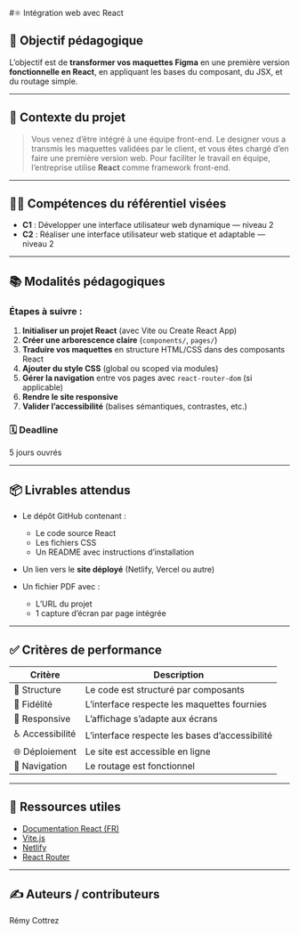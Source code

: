 #⚛️ Intégration web avec React

## 🎯 Objectif pédagogique

L’objectif est de **transformer vos maquettes Figma** en une première version **fonctionnelle en React**, en appliquant les bases du composant, du JSX, et du routage simple.

---

## 🧭 Contexte du projet

> Vous venez d’être intégré à une équipe front-end. Le designer vous a transmis les maquettes validées par le client, et vous êtes chargé d’en faire une première version web. Pour faciliter le travail en équipe, l’entreprise utilise **React** comme framework front-end.

---

## 👩‍💻 **Compétences du référentiel visées**

* **C1** : Développer une interface utilisateur web dynamique — niveau 2
* **C2** : Réaliser une interface utilisateur web statique et adaptable — niveau 2

---

## 📚 Modalités pédagogiques

### Étapes à suivre :

1. **Initialiser un projet React** (avec Vite ou Create React App)
2. **Créer une arborescence claire** (`components/`, `pages/`)
3. **Traduire vos maquettes** en structure HTML/CSS dans des composants React
4. **Ajouter du style CSS** (global ou scoped via modules)
5. **Gérer la navigation** entre vos pages avec `react-router-dom` (si applicable)
6. **Rendre le site responsive**
7. **Valider l’accessibilité** (balises sémantiques, contrastes, etc.)

### 🗓️ **Deadline**

5 jours ouvrés

---

## 📦 **Livrables attendus**

* Le dépôt GitHub contenant :

  * Le code source React
  * Les fichiers CSS
  * Un README avec instructions d’installation
* Un lien vers le **site déployé** (Netlify, Vercel ou autre)
* Un fichier PDF avec :

  * L’URL du projet
  * 1 capture d’écran par page intégrée

---

## ✅ **Critères de performance**

| Critère         | Description                                    |
| --------------- | ---------------------------------------------- |
| 🧱 Structure    | Le code est structuré par composants           |
| 🎨 Fidélité     | L’interface respecte les maquettes fournies    |
| 📱 Responsive   | L’affichage s’adapte aux écrans                |
| ♿ Accessibilité | L’interface respecte les bases d’accessibilité |
| 🌐 Déploiement  | Le site est accessible en ligne                |
| 🔀 Navigation   | Le routage est fonctionnel                     |

---

## 🔗 **Ressources utiles**

* [Documentation React (FR)](https://fr.react.dev/)
* [Vite.js](https://vitejs.dev/)
* [Netlify](https://app.netlify.com)
* [React Router](https://reactrouter.com/en/main)

---

## ✍️ Auteurs / contributeurs

Rémy Cottrez
